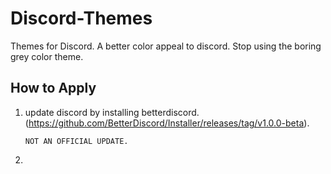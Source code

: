 # Discord-Themes
Themes for Discord. A better color appeal to discord. Stop using the boring grey color theme.

## How to Apply
1. update discord by installing betterdiscord. (https://github.com/BetterDiscord/Installer/releases/tag/v1.0.0-beta).
        
       NOT AN OFFICIAL UPDATE.
2. 

